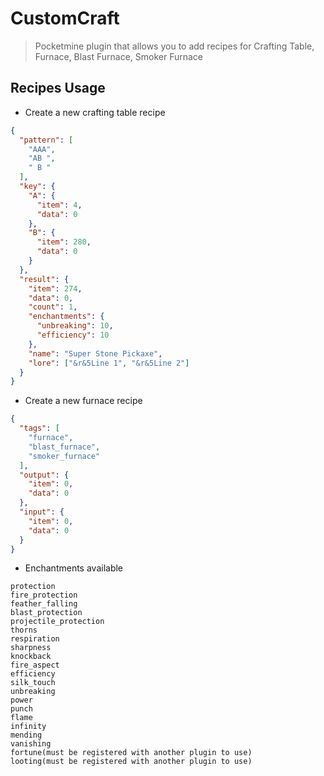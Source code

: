 # CustomCraft

>Pocketmine plugin that allows you to add recipes for Crafting Table, Furnace, Blast Furnace, Smoker Furnace

## Recipes Usage
- Create a new crafting table recipe
```JSON
{
  "pattern": [
    "AAA",
    "AB ",
    " B "
  ],
  "key": {
    "A": {
      "item": 4,
      "data": 0
    },
    "B": {
      "item": 280,
      "data": 0
    }
  },
  "result": {
    "item": 274,
    "data": 0,
    "count": 1,
    "enchantments": {
      "unbreaking": 10,
      "efficiency": 10
    },
    "name": "Super Stone Pickaxe",
    "lore": ["&r&5Line 1", "&r&5Line 2"]
  }
}
```
- Create a new furnace recipe
```json
{
  "tags": [
    "furnace",
    "blast_furnace",
    "smoker_furnace"
  ],
  "output": {
    "item": 0,
    "data": 0
  },
  "input": {
    "item": 0,
    "data": 0
  }
}
```
- Enchantments available
```string
protection
fire_protection
feather_falling
blast_protection
projectile_protection
thorns
respiration
sharpness
knockback
fire_aspect
efficiency
silk_touch
unbreaking
power
punch
flame
infinity
mending
vanishing
fortune(must be registered with another plugin to use)
looting(must be registered with another plugin to use)
```
